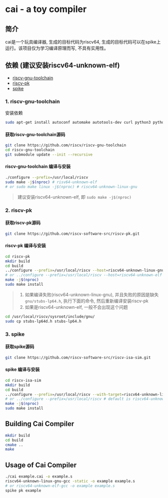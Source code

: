 # cai - a toy compiler

## 简介

cai是一个玩具编译器, 生成的目标代码为riscv64, 生成的目标代码可以在spike上运行。该项目仅为学习编译原理而写, 不具有实用性。

## 依赖 (建议安装riscv64-unknown-elf)

- [riscv-gnu-toolchain](https://github.com/riscv/riscv-gnu-toolchain)
- [riscv-pk](https://github.com/riscv-software-src/riscv-pk.git)
- [spike](https://github.com/riscv-software-src/riscv-isa-sim.git)

### 1. riscv-gnu-toolchain

安装依赖

``` bash
sudo apt-get install autoconf automake autotools-dev curl python3 python3-pip libmpc-dev libmpfr-dev libgmp-dev gawk build-essential bison flex texinfo gperf libtool patchutils bc zlib1g-dev libexpat-dev ninja-build git cmake libglib2.0-dev libboost-all-dev device-tree-compiler
```

#### 获取riscv-gnu-toolchain源码

``` bash
git clone https://github.com/riscv/riscv-gnu-toolchain
cd riscv-gnu-toolchain
git submodule update --init --recursive
```

#### riscv-gnu-toolchain 编译与安装

``` bash
./configure --prefix=/usr/local/riscv
sudo make -j$(nproc) # risv64-unknown-elf
# or sudo make linux -j$(nproc) # riscv64-unknown-linux-gnu
```

> 建议安装riscv64-unknown-elf, 即 `sudo make -j$(nproc)`

### 2. riscv-pk

#### 获取riscv-pk源码

``` bash
git clone https://github.com/riscv-software-src/riscv-pk.git
```

#### riscv-pk 编译与安装

``` bash
cd riscv-pk
mkdir build
cd build
../configure --prefix=/usr/local/riscv --host=riscv64-unknown-linux-gnu --with-arch=rv64gc_zifencei
# or ../configure --prefix=/usr/local/riscv --host=riscv64-unknown-elf --with-arch=rv64gc_zifencei
make -j$(nproc)
sudo make install
```

> 1. 如果编译失败(riscv64-unknown-linux-gnu), 并且失败的原因是缺失 `gnu/stubs-lp64.h`, 执行下面的命令, 然后重新编译安装riscv-pk
> 2. 如果是riscv64-unknown-elf, 一般不会出现这个问题

``` bash
cd /usr/local/riscv/sysroot/include/gnu/
sudo cp stubs-lp64d.h stubs-lp64.h
```

### 3. spike

#### 获取spike源码

``` bash
git clone https://github.com/riscv-software-src/riscv-isa-sim.git
```

#### spike 编译与安装

``` bash
cd riscv-isa-sim
mkdir build
cd build
../configure --prefix=/usr/local/riscv --with-target=riscv64-unknown-linux-gnu
# or ../configure --prefix=/usr/local/riscv # default is riscv64-unknown-elf
make -j$(nproc)
sudo make install
```

## Building Cai Compiler

``` bash
mkdir build
cd build
cmake ..
make
```

## Usage of Cai Compiler

``` bash
./cai example.cai -o example.s
riscv64-unknown-linux-gnu-gcc -static -o example example.s
# or riscv64-unknown-elf-gcc -o example example.s
spike pk example
```
